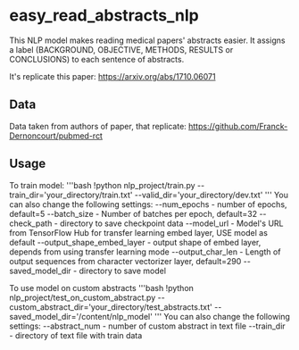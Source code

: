 # easy_read_abstracts_nlp
This NLP model makes reading medical papers' abstracts easier. It assigns a label (BACKGROUND, OBJECTIVE, METHODS, RESULTS or CONCLUSIONS) to each sentence of abstracts.  

It's replicate this paper: https://arxiv.org/abs/1710.06071

## Data
Data taken from authors of paper, that replicate: https://github.com/Franck-Dernoncourt/pubmed-rct

## Usage

To train model:
'''bash
!python nlp_project/train.py --train_dir='your_directory/train.txt' --valid_dir='your_directory/dev.txt'
'''
You can also change the following settings:
--num_epochs - number of epochs, default=5
--batch_size - Number of batches per epoch, default=32
--check_path - directory to save checkpoint data
--model_url - Model's URL from TensorFlow Hub for transfer learning embed layer, USE model as default
--output_shape_embed_layer - output shape of embed layer, depends from using transfer learning mode
--output_char_len - Length of output sequences from character vectorizer layer, default=290
--saved_model_dir - directory to save model


To use model on custom abstracts 
'''bash
!python nlp_project/test_on_custom_abstract.py --custom_abstract_dir='your_directory/test_abstracts.txt' --saved_model_dir='/content/nlp_model'
'''
You can also change the following settings:
--abstract_num - number of custom abstract in text file
--train_dir - directory of text file with train data
